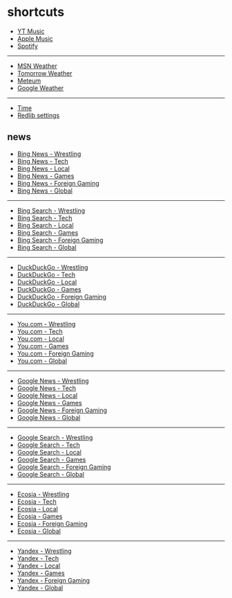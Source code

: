 # shortcuts

- [YT Music](https://music.youtube.com)
- [Apple Music](https://music.apple.com)
- [Spotify](https://open.spotify.com)

---

- [MSN Weather](https://www.msn.com/en-us/weather/maps/radar)
- [Tomorrow Weather](https://weather.tomorrow.io)
- [Meteum](https://meteum.ai/weather/search)
- [Google Weather](https://www.google.com/search?q=weather&udm=0&safe=off)

---

- [Time](https://time.is/?c=d3l1_3F_3j1_3Y1_3WXth2i2s.TAXfmrXc1Xo480Xz1Xa1Xb51ea29.4e4185.28571f.2d99db.abbd8.1bb85e.1c3b23Xw1Xv20240528Xh0Xi1XZ1XmXuXB1Xs0)
- [Redlib settings](https://redlib.freedit.eu/settings/restore/?theme=system&front_page=default&layout=card&wide=off&post_sort=top&comment_sort=top&show_nsfw=on&use_hls=off&hide_hls_notification=off&hide_awards=off&fixed_navbar=on&subscriptions=&filters=)

## news

- [Bing News - Wrestling](https://www.bing.com/news/search?q=%22ringsidenews%20com%22%20OR%20%22wrestlinginc%20com%22%20OR%20%22fightful%20com%22%20OR%20site%3Aringsidenews.com%20OR%20site%3Awrestlinginc.com%20OR%20site%3Afightful.com&qs=n&form=QBRE&sp=-1&lq=1&pq=%22ringsidenews%20com%22%20or%20%22wrestlinginc%20com%22%20or%20%22fightful%20com%22%20or%20site%3Aringsidenews.com%20or%20site%3Awrestlinginc.com%20or%20site%3Afightful.com&qft=interval%3d"7")
- [Bing News - Tech](https://www.bing.com/news/search?q=msft%20OR%20aapl%20OR%20goog%20OR%20anthropic%20OR%20openai%20OR%20perplexity%20OR%20ios%20OR%20windows%20OR%20starlink&qft=interval%3d"7")
- [Bing News - Local](https://www.bing.com/news/search?q=%22newsinfo%20inquirer%20net%22%20OR%20%22news%20abs%20cbn%20com%20news%22%20OR%20%22philstar%20com%20nation%22%20OR%20%22gmanetwork%20com%20news%20topstories%20metro%22%20OR%20%22gmanetwork%20com%20news%20topstories%20nation%22%20OR%20%22gmanetwork%20com%20news%20balitambayan%22%20OR%20site%3Anewsinfo.inquirer.net%20OR%20site%3Anews.abs-cbn.com%2Fnews%20OR%20site%3Aphilstar.com%2Fnation%20OR%20site%3Agmanetwork.com%2Fnews%2Ftopstories%2Fmetro%20OR%20site%3Agmanetwork.com%2Fnews%2Ftopstories%2Fnation%20OR%20site%3Agmanetwork.com%2Fnews%2Fbalitambayan&qs=n&form=QBRE&sp=-1&lq=1&pq=%22newsinfo%20inquirer%20net%22%20or%20%22news%20abs%20cbn%20com%20news%22%20or%20%22philstar%20com%20nation%22%20or%20%22gmanetwork%20com%20news%20topstories%20metro%22%20or%20%22gmanetwork%20com%20news%20topstories%20nation%22%20or%20%22gmanetwork%20com%20news%20balitambayan%22%20or%20site%3Anewsinfo.inquirer.net%20or%20site%3Anews.abs-cbn.com%2Fnews%20or%20site%3Aphilstar.com%2Fnation%20or%20site%3Agmanetwork.com%2Fnews%2Ftopstories%2Fmetro%20or%20site%3Agmanetwork.com%2Fnews%2Ftopstories%2Fnation%20or%20site%3Agmanetwork.com%2Fnews%2Fbalitambayan&qft=interval%3d"7")
- [Bing News - Games](https://www.bing.com/news/search?q=genshin+OR+valorant+OR+%28league+"of+legends"%29+OR+wuthering+OR+%28smash+bros%29+OR+ntes+OR+ttwo+OR+ea&qft=interval%3d"7")
- [Bing News - Foreign Gaming](https://www.bing.com/news/search?q=(%E8%8B%B1%E9%9B%84%E8%81%94%E7%9B%9F+OR+%E6%97%A0%E7%95%8F%E5%A5%91%E7%BA%A6+OR+(%E3%83%AA%E3%83%BC%E3%82%B0%E3%83%BB%E3%82%AA%E3%83%96%E3%83%BB%E3%83%AC%E3%82%B8%E3%82%A7%E3%83%B3%E3%83%89)+OR+%E3%83%B4%E3%82%A1%E3%83%AD%E3%83%A9%E3%83%B3%E3%83%88+OR+(%EB%A6%AC%EA%B7%B8+%EC%98%A4%EB%B8%8C+%EB%A0%88%EC%A0%84%EB%93%9C)+OR+(%EB%B0%9C%EB%A1%9C%EB%9E%80%ED%8A%B8)+OR+valorant+OR+(league+of+legends)+OR+vct+OR+lck+OR+lpl+OR+lec+OR+lcs)+site:weibo.com+OR+site:weibo.cn+OR+site:hupu.com+OR+site:shirataba.net+OR+site:5ch.net+OR+site:nate.com+OR+site:naver.com&qft=interval%3d"7")
- [Bing News - Global](https://www.bing.com/news/search?q=%22channelnewsasia%20com%20world%22%20OR%20%22france24%20com%20en%20live%20news%22%20OR%20%20%22scmp%20com%20news%20world%22%20OR%20%22reuters%20com%20world%22%20OR%20site%3Achannelnewsasia.com%2Fworld%20OR%20site%3Afrance24.com%2Fen%2Flive-news%20OR%20site%3Ascmp.com%2Fnews%2Fworld%20OR%20site%3Areuters.com%2Fworld&qs=n&form=QBRE&sp=-1&lq=1&pq=%22channelnewsasia%20com%20world%22%20or%20%22france24%20com%20en%20live%20news%22%20or%20%20%22scmp%20com%20news%20world%22%20or%20%22reuters%20com%20worl%22%20or%20site%3Achannelnewsasia.com%2Fworld%20or%20site%3Afrance24.com%2Fen%2Flive-news%20or%20site%3Ascmp.com%2Fnews%2Fworld%20or%20site%3Areuters.com%2Fworld&qft=interval%3d"7")
<!-- Format: - [Bing News - *queryTitle*](https://www.bing.com/news/search?q=[query]&qft=interval%3d"7") -->

---

- [Bing Search - Wrestling](https://www.bing.com/search?q=%22ringsidenews%20com%22%20OR%20%22wrestlinginc%20com%22%20OR%20%22fightful%20com%22%20OR%20site%3Aringsidenews.com%20OR%20site%3Awrestlinginc.com%20OR%20site%3Afightful.com&qs=n&form=QBRE&sp=-1&lq=1&pq=%22ringsidenews%20com%22%20or%20%22wrestlinginc%20com%22%20or%20%22fightful%20com%22%20or%20site%3Aringsidenews.com%20or%20site%3Awrestlinginc.com%20or%20site%3Afightful.com&filters=ex1%3a%22ez1%22&mkt=en-US&setlang=en-us)
- [Bing Search - Tech](https://www.bing.com/search?q=msft%20OR%20aapl%20OR%20goog%20OR%20anthropic%20OR%20openai%20OR%20perplexity%20OR%20ios%20OR%20windows%20OR%20starlink&filters=ex1%3a%22ez1%22&mkt=en-US&setlang=en-us)
- [Bing Search - Local](https://www.bing.com/search?q=%22newsinfo%20inquirer%20net%22%20OR%20%22news%20abs%20cbn%20com%20news%22%20OR%20%22philstar%20com%20nation%22%20OR%20%22gmanetwork%20com%20news%20topstories%20metro%22%20OR%20%22gmanetwork%20com%20news%20topstories%20nation%22%20OR%20%22gmanetwork%20com%20news%20balitambayan%22%20OR%20site%3Anewsinfo.inquirer.net%20OR%20site%3Anews.abs-cbn.com%2Fnews%20OR%20site%3Aphilstar.com%2Fnation%20OR%20site%3Agmanetwork.com%2Fnews%2Ftopstories%2Fmetro%20OR%20site%3Agmanetwork.com%2Fnews%2Ftopstories%2Fnation%20OR%20site%3Agmanetwork.com%2Fnews%2Fbalitambayan&qs=n&form=QBRE&sp=-1&lq=1&pq=%22newsinfo%20inquirer%20net%22%20or%20%22news%20abs%20cbn%20com%20news%22%20or%20%22philstar%20com%20nation%22%20or%20%22gmanetwork%20com%20news%20topstories%20metro%22%20or%20%22gmanetwork%20com%20news%20topstories%20nation%22%20or%20%22gmanetwork%20com%20news%20balitambayan%22%20or%20site%3Anewsinfo.inquirer.net%20or%20site%3Anews.abs-cbn.com%2Fnews%20or%20site%3Aphilstar.com%2Fnation%20or%20site%3Agmanetwork.com%2Fnews%2Ftopstories%2Fmetro%20or%20site%3Agmanetwork.com%2Fnews%2Ftopstories%2Fnation%20or%20site%3Agmanetwork.com%2Fnews%2Fbalitambayan&filters=ex1%3a%22ez1%22&mkt=en-US&setlang=en-us)
- [Bing Search - Games](https://www.bing.com/search?q=genshin+OR+valorant+OR+%28league+"of+legends"%29+OR+wuthering+OR+%28smash+bros%29+OR+ntes+OR+ttwo+OR+ea&filters=ex1%3a%22ez1%22&mkt=en-US&setlang=en-us)
- [Bing Search - Foreign Gaming](https://www.bing.com/search?q=(%E8%8B%B1%E9%9B%84%E8%81%94%E7%9B%9F+OR+%E6%97%A0%E7%95%8F%E5%A5%91%E7%BA%A6+OR+(%E3%83%AA%E3%83%BC%E3%82%B0%E3%83%BB%E3%82%AA%E3%83%96%E3%83%BB%E3%83%AC%E3%82%B8%E3%82%A7%E3%83%B3%E3%83%89)+OR+%E3%83%B4%E3%82%A1%E3%83%AD%E3%83%A9%E3%83%B3%E3%83%88+OR+(%EB%A6%AC%EA%B7%B8+%EC%98%A4%EB%B8%8C+%EB%A0%88%EC%A0%84%EB%93%9C)+OR+(%EB%B0%9C%EB%A1%9C%EB%9E%80%ED%8A%B8)+OR+valorant+OR+(league+of+legends)+OR+vct+OR+lck+OR+lpl+OR+lec+OR+lcs)+site:weibo.com+OR+site:weibo.cn+OR+site:hupu.com+OR+site:shirataba.net+OR+site:5ch.net+OR+site:nate.com+OR+site:naver.com&filters=ex1%3a%22ez1%22&mkt=en-US&setlang=en-us)
- [Bing Search - Global](https://www.bing.com/search?q=%22channelnewsasia%20com%20world%22%20OR%20%22france24%20com%20en%20live%20news%22%20OR%20%20%22scmp%20com%20news%20world%22%20OR%20%22reuters%20com%20world%22%20OR%20site%3Achannelnewsasia.com%2Fworld%20OR%20site%3Afrance24.com%2Fen%2Flive-news%20OR%20site%3Ascmp.com%2Fnews%2Fworld%20OR%20site%3Areuters.com%2Fworld&qs=n&form=QBRE&sp=-1&lq=1&pq=%22channelnewsasia%20com%20world%22%20or%20%22france24%20com%20en%20live%20news%22%20or%20%20%22scmp%20com%20news%20world%22%20or%20%22reuters%20com%20worl%22%20or%20site%3Achannelnewsasia.com%2Fworld%20or%20site%3Afrance24.com%2Fen%2Flive-news%20or%20site%3Ascmp.com%2Fnews%2Fworld%20or%20site%3Areuters.com%2Fworld&filters=ex1%3a%22ez1%22&mkt=en-US&setlang=en-us)
<!-- Format: - [Bing Search - *queryTitle*](https://www.bing.com/search?q=[query]&filters=ex1%3a%22ez1%22&mkt=en-US&setlang=en-us) -->

---

- [DuckDuckGo - Wrestling](https://duckduckgo.com/?q=%22ringsidenews%20com%22%20OR%20%22wrestlinginc%20com%22%20OR%20%22fightful%20com%22%20OR%20site%3Aringsidenews.com%20OR%20site%3Awrestlinginc.com%20OR%20site%3Afightful.com&qs=n&form=QBRE&sp=-1&lq=1&pq=%22ringsidenews%20com%22%20or%20%22wrestlinginc%20com%22%20or%20%22fightful%20com%22%20or%20site%3Aringsidenews.com%20or%20site%3Awrestlinginc.com%20or%20site%3Afightful.com&df=d)
- [DuckDuckGo - Tech](https://duckduckgo.com/?q=msft%20OR%20aapl%20OR%20goog%20OR%20anthropic%20OR%20openai%20OR%20perplexity%20OR%20ios%20OR%20windows%20OR%20starlink&df=d)
- [DuckDuckGo - Local](https://duckduckgo.com/?q=%22newsinfo%20inquirer%20net%22%20OR%20%22news%20abs%20cbn%20com%20news%22%20OR%20%22philstar%20com%20nation%22%20OR%20%22gmanetwork%20com%20news%20topstories%20metro%22%20OR%20%22gmanetwork%20com%20news%20topstories%20nation%22%20OR%20%22gmanetwork%20com%20news%20balitambayan%22%20OR%20site%3Anewsinfo.inquirer.net%20OR%20site%3Anews.abs-cbn.com%2Fnews%20OR%20site%3Aphilstar.com%2Fnation%20OR%20site%3Agmanetwork.com%2Fnews%2Ftopstories%2Fmetro%20OR%20site%3Agmanetwork.com%2Fnews%2Ftopstories%2Fnation%20OR%20site%3Agmanetwork.com%2Fnews%2Fbalitambayan&qs=n&form=QBRE&sp=-1&lq=1&pq=%22newsinfo%20inquirer%20net%22%20or%20%22news%20abs%20cbn%20com%20news%22%20or%20%22philstar%20com%20nation%22%20or%20%22gmanetwork%20com%20news%20topstories%20metro%22%20or%20%22gmanetwork%20com%20news%20topstories%20nation%22%20or%20%22gmanetwork%20com%20news%20balitambayan%22%20or%20site%3Anewsinfo.inquirer.net%20or%20site%3Anews.abs-cbn.com%2Fnews%20or%20site%3Aphilstar.com%2Fnation%20or%20site%3Agmanetwork.com%2Fnews%2Ftopstories%2Fmetro%20or%20site%3Agmanetwork.com%2Fnews%2Ftopstories%2Fnation%20or%20site%3Agmanetwork.com%2Fnews%2Fbalitambayan&df=d)
- [DuckDuckGo - Games](https://duckduckgo.com/?q=genshin+OR+valorant+OR+%28league+"of+legends"%29+OR+wuthering+OR+%28smash+bros%29+OR+ntes+OR+ttwo+OR+ea&df=d)
- [DuckDuckGo - Foreign Gaming](https://duckduckgo.com/?q=(%E8%8B%B1%E9%9B%84%E8%81%94%E7%9B%9F+OR+%E6%97%A0%E7%95%8F%E5%A5%91%E7%BA%A6+OR+(%E3%83%AA%E3%83%BC%E3%82%B0%E3%83%BB%E3%82%AA%E3%83%96%E3%83%BB%E3%83%AC%E3%82%B8%E3%82%A7%E3%83%B3%E3%83%89)+OR+%E3%83%B4%E3%82%A1%E3%83%AD%E3%83%A9%E3%83%B3%E3%83%88+OR+(%EB%A6%AC%EA%B7%B8+%EC%98%A4%EB%B8%8C+%EB%A0%88%EC%A0%84%EB%93%9C)+OR+(%EB%B0%9C%EB%A1%9C%EB%9E%80%ED%8A%B8)+OR+valorant+OR+(league+of+legends)+OR+vct+OR+lck+OR+lpl+OR+lec+OR+lcs)+site:weibo.com+OR+site:weibo.cn+OR+site:hupu.com+OR+site:shirataba.net+OR+site:5ch.net+OR+site:nate.com+OR+site:naver.com&df=d)
- [DuckDuckGo - Global](https://duckduckgo.com/?q=%22channelnewsasia%20com%20world%22%20OR%20%22france24%20com%20en%20live%20news%22%20OR%20%20%22scmp%20com%20news%20world%22%20OR%20%22reuters%20com%20world%22%20OR%20site%3Achannelnewsasia.com%2Fworld%20OR%20site%3Afrance24.com%2Fen%2Flive-news%20OR%20site%3Ascmp.com%2Fnews%2Fworld%20OR%20site%3Areuters.com%2Fworld&qs=n&form=QBRE&sp=-1&lq=1&pq=%22channelnewsasia%20com%20world%22%20or%20%22france24%20com%20en%20live%20news%22%20or%20%20%22scmp%20com%20news%20world%22%20or%20%22reuters%20com%20worl%22%20or%20site%3Achannelnewsasia.com%2Fworld%20or%20site%3Afrance24.com%2Fen%2Flive-news%20or%20site%3Ascmp.com%2Fnews%2Fworld%20or%20site%3Areuters.com%2Fworld&df=d)
<!-- Format: - [DuckDuckGo - *queryTitle*](https://duckduckgo.com/?q=[query]&df=d) -->

---

- [You.com - Wrestling](https://you.com/search?q=%22ringsidenews%20com%22%20OR%20%22wrestlinginc%20com%22%20OR%20%22fightful%20com%22%20OR%20site%3Aringsidenews.com%20OR%20site%3Awrestlinginc.com%20OR%20site%3Afightful.com&qs=n&form=QBRE&sp=-1&lq=1&pq=%22ringsidenews%20com%22%20or%20%22wrestlinginc%20com%22%20or%20%22fightful%20com%22%20or%20site%3Aringsidenews.com%20or%20site%3Awrestlinginc.com%20or%20site%3Afightful.com)
- [You.com - Tech](https://you.com/search?q=msft%20OR%20aapl%20OR%20goog%20OR%20anthropic%20OR%20openai%20OR%20perplexity%20OR%20ios%20OR%20windows%20OR%20starlink)
- [You.com - Local](https://you.com/search?q=%22newsinfo%20inquirer%20net%22%20OR%20%22news%20abs%20cbn%20com%20news%22%20OR%20%22philstar%20com%20nation%22%20OR%20%22gmanetwork%20com%20news%20topstories%20metro%22%20OR%20%22gmanetwork%20com%20news%20topstories%20nation%22%20OR%20%22gmanetwork%20com%20news%20balitambayan%22%20OR%20site%3Anewsinfo.inquirer.net%20OR%20site%3Anews.abs-cbn.com%2Fnews%20OR%20site%3Aphilstar.com%2Fnation%20OR%20site%3Agmanetwork.com%2Fnews%2Ftopstories%2Fmetro%20OR%20site%3Agmanetwork.com%2Fnews%2Ftopstories%2Fnation%20OR%20site%3Agmanetwork.com%2Fnews%2Fbalitambayan&qs=n&form=QBRE&sp=-1&lq=1&pq=%22newsinfo%20inquirer%20net%22%20or%20%22news%20abs%20cbn%20com%20news%22%20or%20%22philstar%20com%20nation%22%20or%20%22gmanetwork%20com%20news%20topstories%20metro%22%20or%20%22gmanetwork%20com%20news%20topstories%20nation%22%20or%20%22gmanetwork%20com%20news%20balitambayan%22%20or%20site%3Anewsinfo.inquirer.net%20or%20site%3Anews.abs-cbn.com%2Fnews%20or%20site%3Aphilstar.com%2Fnation%20or%20site%3Agmanetwork.com%2Fnews%2Ftopstories%2Fmetro%20or%20site%3Agmanetwork.com%2Fnews%2Ftopstories%2Fnation%20or%20site%3Agmanetwork.com%2Fnews%2Fbalitambayan)
- [You.com - Games](https://you.com/search?q=genshin+OR+valorant+OR+%28league+"of+legends"%29+OR+wuthering+OR+%28smash+bros%29+OR+ntes+OR+ttwo+OR+ea)
- [You.com - Foreign Gaming](https://you.com/search?q=(%E8%8B%B1%E9%9B%84%E8%81%94%E7%9B%9F+OR+%E6%97%A0%E7%95%8F%E5%A5%91%E7%BA%A6+OR+(%E3%83%AA%E3%83%BC%E3%82%B0%E3%83%BB%E3%82%AA%E3%83%96%E3%83%BB%E3%83%AC%E3%82%B8%E3%82%A7%E3%83%B3%E3%83%89)+OR+%E3%83%B4%E3%82%A1%E3%83%AD%E3%83%A9%E3%83%B3%E3%83%88+OR+(%EB%A6%AC%EA%B7%B8+%EC%98%A4%EB%B8%8C+%EB%A0%88%EC%A0%84%EB%93%9C)+OR+(%EB%B0%9C%EB%A1%9C%EB%9E%80%ED%8A%B8)+OR+valorant+OR+(league+of+legends)+OR+vct+OR+lck+OR+lpl+OR+lec+OR+lcs)+site:weibo.com+OR+site:weibo.cn+OR+site:hupu.com+OR+site:shirataba.net+OR+site:5ch.net+OR+site:nate.com+OR+site:naver.com)
- [You.com - Global](https://you.com/search?q=%22channelnewsasia%20com%20world%22%20OR%20%22france24%20com%20en%20live%20news%22%20OR%20%20%22scmp%20com%20news%20world%22%20OR%20%22reuters%20com%20world%22%20OR%20site%3Achannelnewsasia.com%2Fworld%20OR%20site%3Afrance24.com%2Fen%2Flive-news%20OR%20site%3Ascmp.com%2Fnews%2Fworld%20OR%20site%3Areuters.com%2Fworld&qs=n&form=QBRE&sp=-1&lq=1&pq=%22channelnewsasia%20com%20world%22%20or%20%22france24%20com%20en%20live%20news%22%20or%20%20%22scmp%20com%20news%20world%22%20or%20%22reuters%20com%20worl%22%20or%20site%3Achannelnewsasia.com%2Fworld%20or%20site%3Afrance24.com%2Fen%2Flive-news%20or%20site%3Ascmp.com%2Fnews%2Fworld%20or%20site%3Areuters.com%2Fworld)
<!-- Format: - [You.com - *queryTitle*](https://you.com/search?q=[query]) -->

---

- [Google News - Wrestling](https://news.google.com/search?q=%22ringsidenews%20com%22%20OR%20%22wrestlinginc%20com%22%20OR%20%22fightful%20com%22%20OR%20site%3Aringsidenews.com%20OR%20site%3Awrestlinginc.com%20OR%20site%3Afightful.com&qs=n&form=QBRE&sp=-1&lq=1&pq=%22ringsidenews%20com%22%20or%20%22wrestlinginc%20com%22%20or%20%22fightful%20com%22%20or%20site%3Aringsidenews.com%20or%20site%3Awrestlinginc.com%20or%20site%3Afightful.com%20when%3A1d)
- [Google News - Tech](https://news.google.com/search?q=msft%20OR%20aapl%20OR%20goog%20OR%20anthropic%20OR%20openai%20OR%20perplexity%20OR%20ios%20OR%20windows%20OR%20starlink%20when%3A1d)
- [Google News - Local](https://news.google.com/search?q=%22newsinfo%20inquirer%20net%22%20OR%20%22news%20abs%20cbn%20com%20news%22%20OR%20%22philstar%20com%20nation%22%20OR%20%22gmanetwork%20com%20news%20topstories%20metro%22%20OR%20%22gmanetwork%20com%20news%20topstories%20nation%22%20OR%20%22gmanetwork%20com%20news%20balitambayan%22%20OR%20site%3Anewsinfo.inquirer.net%20OR%20site%3Anews.abs-cbn.com%2Fnews%20OR%20site%3Aphilstar.com%2Fnation%20OR%20site%3Agmanetwork.com%2Fnews%2Ftopstories%2Fmetro%20OR%20site%3Agmanetwork.com%2Fnews%2Ftopstories%2Fnation%20OR%20site%3Agmanetwork.com%2Fnews%2Fbalitambayan&qs=n&form=QBRE&sp=-1&lq=1&pq=%22newsinfo%20inquirer%20net%22%20or%20%22news%20abs%20cbn%20com%20news%22%20or%20%22philstar%20com%20nation%22%20or%20%22gmanetwork%20com%20news%20topstories%20metro%22%20or%20%22gmanetwork%20com%20news%20topstories%20nation%22%20or%20%22gmanetwork%20com%20news%20balitambayan%22%20or%20site%3Anewsinfo.inquirer.net%20or%20site%3Anews.abs-cbn.com%2Fnews%20or%20site%3Aphilstar.com%2Fnation%20or%20site%3Agmanetwork.com%2Fnews%2Ftopstories%2Fmetro%20or%20site%3Agmanetwork.com%2Fnews%2Ftopstories%2Fnation%20or%20site%3Agmanetwork.com%2Fnews%2Fbalitambayan%20when%3A1d)
- [Google News - Games](https://news.google.com/search?q=genshin+OR+valorant+OR+%28league+"of+legends"%29+OR+wuthering+OR+%28smash+bros%29+OR+ntes+OR+ttwo+OR+ea%20when%3A1d)
- [Google News - Foreign Gaming](https://news.google.com/search?q=(%E8%8B%B1%E9%9B%84%E8%81%94%E7%9B%9F+OR+%E6%97%A0%E7%95%8F%E5%A5%91%E7%BA%A6+OR+(%E3%83%AA%E3%83%BC%E3%82%B0%E3%83%BB%E3%82%AA%E3%83%96%E3%83%BB%E3%83%AC%E3%82%B8%E3%82%A7%E3%83%B3%E3%83%89)+OR+%E3%83%B4%E3%82%A1%E3%83%AD%E3%83%A9%E3%83%B3%E3%83%88+OR+(%EB%A6%AC%EA%B7%B8+%EC%98%A4%EB%B8%8C+%EB%A0%88%EC%A0%84%EB%93%9C)+OR+(%EB%B0%9C%EB%A1%9C%EB%9E%80%ED%8A%B8)+OR+valorant+OR+(league+of+legends)+OR+vct+OR+lck+OR+lpl+OR+lec+OR+lcs)+site:weibo.com+OR+site:weibo.cn+OR+site:hupu.com+OR+site:shirataba.net+OR+site:5ch.net+OR+site:nate.com+OR+site:naver.com%20when%3A1d)
- [Google News - Global](https://news.google.com/search?q=%22channelnewsasia%20com%20world%22%20OR%20%22france24%20com%20en%20live%20news%22%20OR%20%20%22scmp%20com%20news%20world%22%20OR%20%22reuters%20com%20world%22%20OR%20site%3Achannelnewsasia.com%2Fworld%20OR%20site%3Afrance24.com%2Fen%2Flive-news%20OR%20site%3Ascmp.com%2Fnews%2Fworld%20OR%20site%3Areuters.com%2Fworld&qs=n&form=QBRE&sp=-1&lq=1&pq=%22channelnewsasia%20com%20world%22%20or%20%22france24%20com%20en%20live%20news%22%20or%20%20%22scmp%20com%20news%20world%22%20or%20%22reuters%20com%20worl%22%20or%20site%3Achannelnewsasia.com%2Fworld%20or%20site%3Afrance24.com%2Fen%2Flive-news%20or%20site%3Ascmp.com%2Fnews%2Fworld%20or%20site%3Areuters.com%2Fworld%20when%3A1d)
<!-- Format: - [Google News - *queryTitle*](https://news.google.com/search?q=[query]%20when%3A1d) -->

---

- [Google Search - Wrestling](https://www.google.com/search?q=%22ringsidenews%20com%22%20OR%20%22wrestlinginc%20com%22%20OR%20%22fightful%20com%22%20OR%20site%3Aringsidenews.com%20OR%20site%3Awrestlinginc.com%20OR%20site%3Afightful.com&qs=n&form=QBRE&sp=-1&lq=1&pq=%22ringsidenews%20com%22%20or%20%22wrestlinginc%20com%22%20or%20%22fightful%20com%22%20or%20site%3Aringsidenews.com%20or%20site%3Awrestlinginc.com%20or%20site%3Afightful.com&udm=14&tbs=qdr:d&safe=off)
- [Google Search - Tech](https://www.google.com/search?q=msft%20OR%20aapl%20OR%20goog%20OR%20anthropic%20OR%20openai%20OR%20perplexity%20OR%20ios%20OR%20windows%20OR%20starlink&udm=14&tbs=qdr:d&safe=off)
- [Google Search - Local](https://www.google.com/search?q=%22newsinfo%20inquirer%20net%22%20OR%20%22news%20abs%20cbn%20com%20news%22%20OR%20%22philstar%20com%20nation%22%20OR%20%22gmanetwork%20com%20news%20topstories%20metro%22%20OR%20%22gmanetwork%20com%20news%20topstories%20nation%22%20OR%20%22gmanetwork%20com%20news%20balitambayan%22%20OR%20site%3Anewsinfo.inquirer.net%20OR%20site%3Anews.abs-cbn.com%2Fnews%20OR%20site%3Aphilstar.com%2Fnation%20OR%20site%3Agmanetwork.com%2Fnews%2Ftopstories%2Fmetro%20OR%20site%3Agmanetwork.com%2Fnews%2Ftopstories%2Fnation%20OR%20site%3Agmanetwork.com%2Fnews%2Fbalitambayan&qs=n&form=QBRE&sp=-1&lq=1&pq=%22newsinfo%20inquirer%20net%22%20or%20%22news%20abs%20cbn%20com%20news%22%20or%20%22philstar%20com%20nation%22%20or%20%22gmanetwork%20com%20news%20topstories%20metro%22%20or%20%22gmanetwork%20com%20news%20topstories%20nation%22%20or%20%22gmanetwork%20com%20news%20balitambayan%22%20or%20site%3Anewsinfo.inquirer.net%20or%20site%3Anews.abs-cbn.com%2Fnews%20or%20site%3Aphilstar.com%2Fnation%20or%20site%3Agmanetwork.com%2Fnews%2Ftopstories%2Fmetro%20or%20site%3Agmanetwork.com%2Fnews%2Ftopstories%2Fnation%20or%20site%3Agmanetwork.com%2Fnews%2Fbalitambayan&udm=14&tbs=qdr:d&safe=off)
- [Google Search - Games](https://www.google.com/search?q=genshin+OR+valorant+OR+%28league+"of+legends"%29+OR+wuthering+OR+%28smash+bros%29+OR+ntes+OR+ttwo+OR+ea&udm=14&tbs=qdr:d&safe=off)
- [Google Search - Foreign Gaming](https://www.google.com/search?q=(%E8%8B%B1%E9%9B%84%E8%81%94%E7%9B%9F+OR+%E6%97%A0%E7%95%8F%E5%A5%91%E7%BA%A6+OR+(%E3%83%AA%E3%83%BC%E3%82%B0%E3%83%BB%E3%82%AA%E3%83%96%E3%83%BB%E3%83%AC%E3%82%B8%E3%82%A7%E3%83%B3%E3%83%89)+OR+%E3%83%B4%E3%82%A1%E3%83%AD%E3%83%A9%E3%83%B3%E3%83%88+OR+(%EB%A6%AC%EA%B7%B8+%EC%98%A4%EB%B8%8C+%EB%A0%88%EC%A0%84%EB%93%9C)+OR+(%EB%B0%9C%EB%A1%9C%EB%9E%80%ED%8A%B8)+OR+valorant+OR+(league+of+legends)+OR+vct+OR+lck+OR+lpl+OR+lec+OR+lcs)+site:weibo.com+OR+site:weibo.cn+OR+site:hupu.com+OR+site:shirataba.net+OR+site:5ch.net+OR+site:nate.com+OR+site:naver.com&udm=14&tbs=qdr:d&safe=off)
- [Google Search - Global](https://www.google.com/search?q=%22channelnewsasia%20com%20world%22%20OR%20%22france24%20com%20en%20live%20news%22%20OR%20%20%22scmp%20com%20news%20world%22%20OR%20%22reuters%20com%20world%22%20OR%20site%3Achannelnewsasia.com%2Fworld%20OR%20site%3Afrance24.com%2Fen%2Flive-news%20OR%20site%3Ascmp.com%2Fnews%2Fworld%20OR%20site%3Areuters.com%2Fworld&qs=n&form=QBRE&sp=-1&lq=1&pq=%22channelnewsasia%20com%20world%22%20or%20%22france24%20com%20en%20live%20news%22%20or%20%20%22scmp%20com%20news%20world%22%20or%20%22reuters%20com%20worl%22%20or%20site%3Achannelnewsasia.com%2Fworld%20or%20site%3Afrance24.com%2Fen%2Flive-news%20or%20site%3Ascmp.com%2Fnews%2Fworld%20or%20site%3Areuters.com%2Fworld&udm=14&tbs=qdr:d&safe=off)
<!-- Format: - [Google Search - *queryTitle*](https://www.google.com/search?q=[query]&udm=14&tbs=qdr:d&safe=off) -->

---

- [Ecosia - Wrestling](https://www.ecosia.org/search?q=%22ringsidenews%20com%22%20OR%20%22wrestlinginc%20com%22%20OR%20%22fightful%20com%22%20OR%20site%3Aringsidenews.com%20OR%20site%3Awrestlinginc.com%20OR%20site%3Afightful.com&qs=n&form=QBRE&sp=-1&lq=1&pq=%22ringsidenews%20com%22%20or%20%22wrestlinginc%20com%22%20or%20%22fightful%20com%22%20or%20site%3Aringsidenews.com%20or%20site%3Awrestlinginc.com%20or%20site%3Afightful.com&freshness=day)
- [Ecosia - Tech](https://www.ecosia.org/search?q=msft%20OR%20aapl%20OR%20goog%20OR%20anthropic%20OR%20openai%20OR%20perplexity%20OR%20ios%20OR%20windows%20OR%20starlink&freshness=day)
- [Ecosia - Local](https://www.ecosia.org/search?q=%22newsinfo%20inquirer%20net%22%20OR%20%22news%20abs%20cbn%20com%20news%22%20OR%20%22philstar%20com%20nation%22%20OR%20%22gmanetwork%20com%20news%20topstories%20metro%22%20OR%20%22gmanetwork%20com%20news%20topstories%20nation%22%20OR%20%22gmanetwork%20com%20news%20balitambayan%22%20OR%20site%3Anewsinfo.inquirer.net%20OR%20site%3Anews.abs-cbn.com%2Fnews%20OR%20site%3Aphilstar.com%2Fnation%20OR%20site%3Agmanetwork.com%2Fnews%2Ftopstories%2Fmetro%20OR%20site%3Agmanetwork.com%2Fnews%2Ftopstories%2Fnation%20OR%20site%3Agmanetwork.com%2Fnews%2Fbalitambayan&qs=n&form=QBRE&sp=-1&lq=1&pq=%22newsinfo%20inquirer%20net%22%20or%20%22news%20abs%20cbn%20com%20news%22%20or%20%22philstar%20com%20nation%22%20or%20%22gmanetwork%20com%20news%20topstories%20metro%22%20or%20%22gmanetwork%20com%20news%20topstories%20nation%22%20or%20%22gmanetwork%20com%20news%20balitambayan%22%20or%20site%3Anewsinfo.inquirer.net%20or%20site%3Anews.abs-cbn.com%2Fnews%20or%20site%3Aphilstar.com%2Fnation%20or%20site%3Agmanetwork.com%2Fnews%2Ftopstories%2Fmetro%20or%20site%3Agmanetwork.com%2Fnews%2Ftopstories%2Fnation%20or%20site%3Agmanetwork.com%2Fnews%2Fbalitambayan&freshness=day)
- [Ecosia - Games](https://www.ecosia.org/search?q=genshin+OR+valorant+OR+%28league+"of+legends"%29+OR+wuthering+OR+%28smash+bros%29+OR+ntes+OR+ttwo+OR+ea&freshness=day)
- [Ecosia - Foreign Gaming](https://www.ecosia.org/search?q=(%E8%8B%B1%E9%9B%84%E8%81%94%E7%9B%9F+OR+%E6%97%A0%E7%95%8F%E5%A5%91%E7%BA%A6+OR+(%E3%83%AA%E3%83%BC%E3%82%B0%E3%83%BB%E3%82%AA%E3%83%96%E3%83%BB%E3%83%AC%E3%82%B8%E3%82%A7%E3%83%B3%E3%83%89)+OR+%E3%83%B4%E3%82%A1%E3%83%AD%E3%83%A9%E3%83%B3%E3%83%88+OR+(%EB%A6%AC%EA%B7%B8+%EC%98%A4%EB%B8%8C+%EB%A0%88%EC%A0%84%EB%93%9C)+OR+(%EB%B0%9C%EB%A1%9C%EB%9E%80%ED%8A%B8)+OR+valorant+OR+(league+of+legends)+OR+vct+OR+lck+OR+lpl+OR+lec+OR+lcs)+site:weibo.com+OR+site:weibo.cn+OR+site:hupu.com+OR+site:shirataba.net+OR+site:5ch.net+OR+site:nate.com+OR+site:naver.com&freshness=day)
- [Ecosia - Global](https://www.ecosia.org/search?q=%22channelnewsasia%20com%20world%22%20OR%20%22france24%20com%20en%20live%20news%22%20OR%20%20%22scmp%20com%20news%20world%22%20OR%20%22reuters%20com%20world%22%20OR%20site%3Achannelnewsasia.com%2Fworld%20OR%20site%3Afrance24.com%2Fen%2Flive-news%20OR%20site%3Ascmp.com%2Fnews%2Fworld%20OR%20site%3Areuters.com%2Fworld&qs=n&form=QBRE&sp=-1&lq=1&pq=%22channelnewsasia%20com%20world%22%20or%20%22france24%20com%20en%20live%20news%22%20or%20%20%22scmp%20com%20news%20world%22%20or%20%22reuters%20com%20worl%22%20or%20site%3Achannelnewsasia.com%2Fworld%20or%20site%3Afrance24.com%2Fen%2Flive-news%20or%20site%3Ascmp.com%2Fnews%2Fworld%20or%20site%3Areuters.com%2Fworld&freshness=day)
<!-- Format: - [Ecosia - *queryTitle*](https://www.ecosia.org/search?q=[query]&freshness=day) -->

---

- [Yandex - Wrestling](https://yandex.com/search/?text=%22ringsidenews%20com%22%20OR%20%22wrestlinginc%20com%22%20OR%20%22fightful%20com%22%20OR%20site%3Aringsidenews.com%20OR%20site%3Awrestlinginc.com%20OR%20site%3Afightful.com&qs=n&form=QBRE&sp=-1&lq=1&pq=%22ringsidenews%20com%22%20or%20%22wrestlinginc%20com%22%20or%20%22fightful%20com%22%20or%20site%3Aringsidenews.com%20or%20site%3Awrestlinginc.com%20or%20site%3Afightful.com&within=77)
- [Yandex - Tech](https://yandex.com/search/?text=msft%20OR%20aapl%20OR%20goog%20OR%20anthropic%20OR%20openai%20OR%20perplexity%20OR%20ios%20OR%20windows%20OR%20starlink&within=77)
- [Yandex - Local](https://yandex.com/search/?text=%22newsinfo%20inquirer%20net%22%20OR%20%22news%20abs%20cbn%20com%20news%22%20OR%20%22philstar%20com%20nation%22%20OR%20%22gmanetwork%20com%20news%20topstories%20metro%22%20OR%20%22gmanetwork%20com%20news%20topstories%20nation%22%20OR%20%22gmanetwork%20com%20news%20balitambayan%22%20OR%20site%3Anewsinfo.inquirer.net%20OR%20site%3Anews.abs-cbn.com%2Fnews%20OR%20site%3Aphilstar.com%2Fnation%20OR%20site%3Agmanetwork.com%2Fnews%2Ftopstories%2Fmetro%20OR%20site%3Agmanetwork.com%2Fnews%2Ftopstories%2Fnation%20OR%20site%3Agmanetwork.com%2Fnews%2Fbalitambayan&qs=n&form=QBRE&sp=-1&lq=1&pq=%22newsinfo%20inquirer%20net%22%20or%20%22news%20abs%20cbn%20com%20news%22%20or%20%22philstar%20com%20nation%22%20or%20%22gmanetwork%20com%20news%20topstories%20metro%22%20or%20%22gmanetwork%20com%20news%20topstories%20nation%22%20or%20%22gmanetwork%20com%20news%20balitambayan%22%20or%20site%3Anewsinfo.inquirer.net%20or%20site%3Anews.abs-cbn.com%2Fnews%20or%20site%3Aphilstar.com%2Fnation%20or%20site%3Agmanetwork.com%2Fnews%2Ftopstories%2Fmetro%20or%20site%3Agmanetwork.com%2Fnews%2Ftopstories%2Fnation%20or%20site%3Agmanetwork.com%2Fnews%2Fbalitambayan&within=77)
- [Yandex - Games](https://yandex.com/search/?text=genshin+OR+valorant+OR+%28league+"of+legends"%29+OR+wuthering+OR+%28smash+bros%29+OR+ntes+OR+ttwo+OR+ea&within=77)
- [Yandex - Foreign Gaming](https://yandex.com/search?text=(%E8%8B%B1%E9%9B%84%E8%81%94%E7%9B%9F+OR+%E6%97%A0%E7%95%8F%E5%A5%91%E7%BA%A6+OR+(%E3%83%AA%E3%83%BC%E3%82%B0%E3%83%BB%E3%82%AA%E3%83%96%E3%83%BB%E3%83%AC%E3%82%B8%E3%82%A7%E3%83%B3%E3%83%89)+OR+%E3%83%B4%E3%82%A1%E3%83%AD%E3%83%A9%E3%83%B3%E3%83%88+OR+(%EB%A6%AC%EA%B7%B8+%EC%98%A4%EB%B8%8C+%EB%A0%88%EC%A0%84%EB%93%9C)+OR+(%EB%B0%9C%EB%A1%9C%EB%9E%80%ED%8A%B8)+OR+valorant+OR+(league+of+legends)+OR+vct+OR+lck+OR+lpl+OR+lec+OR+lcs)+site:weibo.com+OR+site:weibo.cn+OR+site:hupu.com+OR+site:shirataba.net+OR+site:5ch.net+OR+site:nate.com+OR+site:naver.com&within=77)
- [Yandex - Global](https://yandex.com/search/?text=%22channelnewsasia%20com%20world%22%20OR%20%22france24%20com%20en%20live%20news%22%20OR%20%20%22scmp%20com%20news%20world%22%20OR%20%22reuters%20com%20world%22%20OR%20site%3Achannelnewsasia.com%2Fworld%20OR%20site%3Afrance24.com%2Fen%2Flive-news%20OR%20site%3Ascmp.com%2Fnews%2Fworld%20OR%20site%3Areuters.com%2Fworld&qs=n&form=QBRE&sp=-1&lq=1&pq=%22channelnewsasia%20com%20world%22%20or%20%22france24%20com%20en%20live%20news%22%20or%20%20%22scmp%20com%20news%20world%22%20or%20%22reuters%20com%20worl%22%20or%20site%3Achannelnewsasia.com%2Fworld%20or%20site%3Afrance24.com%2Fen%2Flive-news%20or%20site%3Ascmp.com%2Fnews%2Fworld%20or%20site%3Areuters.com%2Fworld&within=77)
<!-- Format: - [Yandex - *queryTitle*](https://yandex.com/search/?text=[query]&within=77) -->
